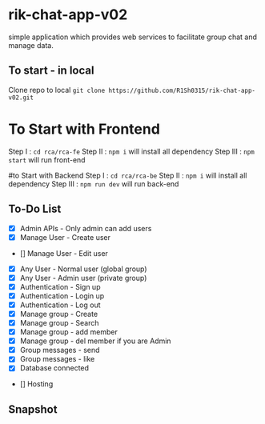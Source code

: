 # rik-chat-app-v02
simple application which provides web services to facilitate group chat and manage data.

## To start - in local

Clone repo to local
`git clone https://github.com/R1Sh0315/rik-chat-app-v02.git`

# To Start with Frontend 
Step I   : `cd rca/rca-fe`
Step II  : `npm i` will install all dependency
Step III : `npm start` will run front-end



#to Start with Backend 
Step I   : `cd rca/rca-be`
Step II  : `npm i` will install all dependency
Step III : `npm run dev` will run back-end

## To-Do List
- [x] Admin APIs - Only admin can add users
- [x] Manage User - Create user
- [] Manage User - Edit user
- [x] Any User - Normal user (global group)
- [x] Any User - Admin user (private group)
- [x] Authentication - Sign up
- [x] Authentication - Login up
- [x] Authentication - Log out
- [x] Manage group - Create
- [x] Manage group - Search
- [x] Manage group - add member
- [x] Manage group - del member if you are Admin
- [x] Group messages - send
- [x] Group messages - like
- [x] Database connected
- [] Hosting

## Snapshot
